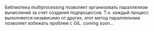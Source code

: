 Библиотека multiprocessing позволяет организовать параллелизм вычислений за счет создания подпроцессов. Т.к. каждый процесс выполняется независимо от других, этот метод параллелизма позволяет избежать проблем с GIL.
coming soon...

